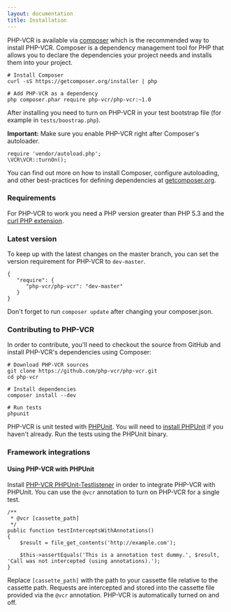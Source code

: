 ```yaml
---
layout: documentation
title: Installation
---
```


PHP-VCR is available via [composer](http://getcomposer.org) which is the recommended way to install PHP-VCR. Composer is a dependency management tool for PHP that allows you to declare the dependencies your project needs and installs them into your project.

    # Install Composer
    curl -sS https://getcomposer.org/installer | php

    # Add PHP-VCR as a dependency
    php composer.phar require php-vcr/php-vcr:~1.0

After installing you need to turn on PHP-VCR in your test bootstrap file (for example in `tests/boostrap.php`). 

**Important:** Make sure you enable PHP-VCR right after Composer's autoloader.

    require 'vendor/autoload.php';
    \VCR\VCR::turnOn();

You can find out more on how to install Composer, configure autoloading, and other best-practices for defining dependencies at [getcomposer.org](http://getcomposer.org).

### Requirements

For PHP-VCR to work you need a PHP version greater than PHP 5.3 and the [curl PHP extension](http://php.net/manual/en/book.curl.php).   

### Latest version

To keep up with the latest changes on the master branch, you can set the version requirement for PHP-VCR to `dev-master`.

    {
       "require": {
          "php-vcr/php-vcr": "dev-master"
       }
    }

Don't forget to run `composer update` after changing your composer.json.


### Contributing to PHP-VCR

In order to contribute, you'll need to checkout the source from GitHub and install PHP-VCR's dependencies using Composer:

    # Download PHP-VCR sources
    git clone https://github.com/php-vcr/php-vcr.git 
    cd php-vcr 

    # Install dependencies    
    composer install --dev

    # Run tests
    phpunit

PHP-VCR is unit tested with [PHPUnit](http://phpunit.de). You will need to [install PHPUnit](http://phpunit.de/manual/3.8/en/installation.html) if you haven't already. Run the tests using the PHPUnit binary.

### Framework integrations

#### Using PHP-VCR with PHPUnit

Install [PHP-VCR PHPUnit-Testlistener](https://github.com/php-vcr/phpunit-testlistener-vcr) in order to integrate PHP-VCR with PHPUnit. You can use the `@vcr` annotation to turn on PHP-VCR for a single test.

    /**
     * @vcr [cassette_path]
     */
    public function testInterceptsWithAnnotations()
    {
        $result = file_get_contents('http://example.com');

        $this->assertEquals('This is a annotation test dummy.', $result, 'Call was not intercepted (using annotations).');
    }

Replace `[cassette_path]` with the path to your cassette file relative to the cassette path. Requests are intercepted and stored into the cassette file provided via the `@vcr` annotation. PHP-VCR is automatically turned on and off.